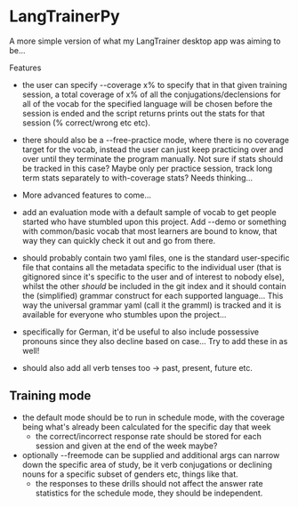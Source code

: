# LangTrainerPy
A more simple version of what my LangTrainer desktop app was aiming to be...

Features
- the user can specify --coverage x% to specify that in that given training session, a total coverage of x% of all the conjugations/declensions for all of the vocab for the specified language will be chosen before the session is ended and the script returns prints out the stats for that session (% correct/wrong etc etc).
- there should also be a --free-practice mode, where there is no coverage target for the vocab, instead the user can just keep practicing over and over until they terminate the program manually. Not sure if stats should be tracked in this case? Maybe only per practice session, track long term stats separately to with-coverage stats? Needs thinking...
- More advanced features to come...

- add an evaluation mode with a default sample of vocab to get people started who have stumbled upon this project. Add --demo or something with common/basic vocab that most learners are bound to know, that way they can quickly check it out and go from there.
- should probably contain two yaml files, one is the standard user-specific file that contains all the metadata specific to the individual user (that is gitignored since it's specific to the user and of interest to nobody else), whilst the other *should* be included in the git index and it should contain the (simplified) grammar construct for each supported language... This way the universal grammar yaml (call it the gramml) is tracked and it is available for everyone who stumbles upon the project...
- specifically for German, it'd be useful to also include possessive pronouns since they also decline based on case... Try to add these in as well!
- should also add all verb tenses too -> past, present, future etc.

## Training mode
- the default mode should be to run in schedule mode, with the coverage being what's already been calculated for the specific day that week
  - the correct/incorrect response rate should be stored for each session and given at the end of the week maybe?
- optionally --freemode can be supplied and additional args can narrow down the specific area of study, be it verb conjugations or declining nouns for a specific subset of genders etc, things like that.
  - the responses to these drills should not affect the answer rate statistics for the schedule mode, they should be independent.
